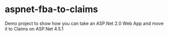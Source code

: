 aspnet-fba-to-claims
====================

Demo project to show how you can take an ASP.Net 2.0 Web App and move it to Claims on ASP.Net 4.5.1
